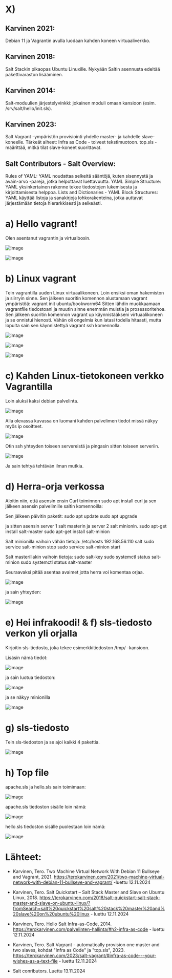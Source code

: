 # X)
## Karvinen 2021: 
Debian 11 ja Vagrantin avulla luodaan kahden koneen virtuaaliverkko. 
## Karvinen 2018: 
Salt Stackin pikaopas Ubuntu Linuxille. Nykyään Saltin asennusta edeltää pakettivaraston lisääminen.
## Karvinen 2014: 
Salt-moduulien järjestelyvinkki: jokainen moduli omaan kansioon (esim. /srv/salt/hello/init.sls).
## Karvinen 2023: 
Salt Vagrant -ympäristön provisiointi yhdelle master- ja kahdelle slave-koneelle. Tärkeät aiheet:
Infra as Code - toiveet tekstimuotoon.
top.sls - määrittää, mitkä tilat slave-koneet suorittavat.
## Salt Contributors - Salt Overview:
Rules of YAML: YAML noudattaa selkeitä sääntöjä, kuten sisennystä ja avain-arvo -pareja, jotka helpottavat luettavuutta.
YAML Simple Structure: YAML yksinkertainen rakenne tekee tiedostojen lukemisesta ja kirjoittamisesta helppoa.
Lists and Dictionaries - YAML Block Structures: YAML käyttää listoja ja sanakirjoja lohkorakenteina, jotka auttavat järjestämään tietoja hierarkkisesti ja selkeästi.

# a) Hello vagrant!
Olen asentanut vagrantin ja virtualboxin.

![image](https://github.com/user-attachments/assets/ffc25cdb-f184-48a3-a6c6-8ebd44bf7e82)


![image](https://github.com/user-attachments/assets/e700bbe7-ca05-43f6-9f0e-3a2d896dff3c)


# b) Linux vagrant
Tein vagrantilla uuden Linux virtuaalikoneen. Loin ensiksi oman hakemiston ja siirryin sinne. Sen jälkeen suoritin komennon alustamaan vagrant ympäristöä:
vagrant init ubuntu/bookworm64
Sitten lähdin muokkaamaan vagrantfile tiedostoani ja muutin sinne enemmän muistia ja prosessoritehoa. 
Sen jälkeen suoritin komennon vagrant up käynnistääkseni virtuaalikoneen ja se onnistui hienosti. Vähän oli ongelmia kun latasi todella hitaasti, mutta lopulta sain sen käynnistettyä vagrant ssh komennolla.

![image](https://github.com/user-attachments/assets/daca7a44-e8a6-4e1a-b79a-2868fa985e4c)


![image](https://github.com/user-attachments/assets/ed6c71c3-26cc-4087-9adb-7a52a498b7b9)


![image](https://github.com/user-attachments/assets/efb02e96-6514-44a8-a1da-bb394ffe0f8a)


# c) Kahden Linux-tietokoneen verkko Vagrantilla
Loin aluksi kaksi debian palvelinta.

![image](https://github.com/user-attachments/assets/7010462d-98bb-4bee-8cbc-57bd324d2364)


Alla olevassa kuvassa on luomani kahden palvelimen tiedot missä näkyy myös ip osoitteet.

![image](https://github.com/user-attachments/assets/c0e8ee3b-0cc9-4fb2-9e29-060e0bd91169)


Otin ssh yhteyden toiseen servereistä ja pingasin sitten toiseen serveriin.

![image](https://github.com/user-attachments/assets/9c943969-5fc1-4f8f-9ee4-1f70192d98d0)

Ja sain tehtyä tehtävän ilman mutkia.


# d)  Herra-orja verkossa
Aloitin niin, että asensin ensin Curl toiminnon sudo apt install curl ja sen jälkeen asensin palvelimille saltin komennoilla:

Sen jälkeen päivitin paketit:
sudo apt update
sudo apt upgrade

ja sitten asensin server 1 salt masterin ja server 2 salt minionin.
sudo apt-get install salt-master
sudo apt-get install salt-minion

Salt minionilla vaihoin vähän tietoja:
/etc/hosts
192.168.56.110 salt
sudo service salt-minion stop
sudo service salt-minion start

Salt masterillakin vaihoin tietoja:
sudo salt-key
sudo systemctl status salt-minion
sudo systemctl status salt-master

Seuraavaksi pitää asentaa avaimet jotta herra voi komentaa orjaa.

![image](https://github.com/user-attachments/assets/0b7eed44-25de-4591-bf5b-458d4dfb037b)

ja sain yhteyden:

![image](https://github.com/user-attachments/assets/e79d56e5-9c00-455e-9025-9a47c4e45e4f)


# e) Hei infrakoodi!  &  f) sls-tiedosto verkon yli orjalla 

Kirjoitin sls-tiedosto, joka tekee esimerkkitiedoston /tmp/ -kansioon.

Lisäsin nämä tiedot: 

![image](https://github.com/user-attachments/assets/88c50ba3-69e3-4e16-a2dc-bf1d7e13302d)

ja sain luotua tiedoston:

![image](https://github.com/user-attachments/assets/719d4bbb-9a4a-498c-9e81-567574305606)

ja se näkyy minionilla

![image](https://github.com/user-attachments/assets/80cd4e9b-d0e1-476e-8fa1-7ad4a59b99e8)


# g) sls-tiedosto
Tein sls-tiedoston ja se ajoi kaikki 4 pakettia.

![image](https://github.com/user-attachments/assets/33ab6b67-c238-4b90-ad9f-4b8fd30ce915)


# h) Top file


apache.sls ja hello.sls sain toimimaan:

![image](https://github.com/user-attachments/assets/826e409c-c4ef-4d91-8000-ca1f702e06d8)


apache.sls tiedoston sisälle loin nämä:

![image](https://github.com/user-attachments/assets/de8c5c82-7391-4f6d-85d7-1e1398dbe87a)


hello.sls tiedoston sisälle puolestaan loin nämä:

![image](https://github.com/user-attachments/assets/d2879989-41c5-431d-baf5-393748e2d657)



# Lähteet:
* Karvinen, Tero. Two Machine Virtual Network With Debian 11 Bullseye and Vagrant, 2021. https://terokarvinen.com/2021/two-machine-virtual-network-with-debian-11-bullseye-and-vagrant/ -luettu 12.11.2024

* Karvinen, Tero. Salt Quickstart – Salt Stack Master and Slave on Ubuntu Linux, 2018. https://terokarvinen.com/2018/salt-quickstart-salt-stack-master-and-slave-on-ubuntu-linux/?fromSearch=salt%20quickstart%20salt%20stack%20master%20and%20slave%20on%20ubuntu%20linux - luettu 12.11.2024

* Karvinen, Tero. Hello Salt Infra-as-Code, 2014. https://terokarvinen.com/palvelinten-hallinta/#h2-infra-as-code - luettu 12.11.2024

* Karvinen, Tero. Salt Vagrant - automatically provision one master and two slaves, kohdat "Infra as Code" ja "top.sls", 2023. https://terokarvinen.com/2023/salt-vagrant/#infra-as-code---your-wishes-as-a-text-file - luettu 12.11.2024

* Salt conributors. Luettu 13.11.2024


